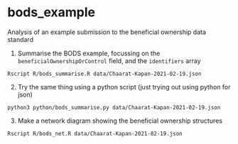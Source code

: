 # bods_example

Analysis of an example submission to the beneficial ownership data standard

1. Summarise the BODS example, focussing on the `beneficialOwnershipOrControl` field, and the `identifiers` array

```
Rscript R/bods_summarise.R data/Chaarat-Kapan-2021-02-19.json
```

2. Try the same thing using a python script (just trying out using python for json)

```
python3 python/bods_summarise.py data/Chaarat-Kapan-2021-02-19.json
```


3. Make a network diagram showing the beneficial ownership structures

```
Rscript R/bods_net.R data/Chaarat-Kapan-2021-02-19.json
``` 